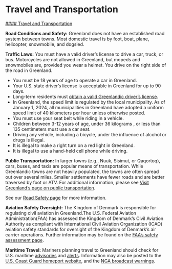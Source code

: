 # Travel and Transportation

[#### Travel and Transportation](javascript:void(0); "Travel and Transportation")

**Road Conditions and Safety:** Greenland does not have an established road system between towns. Most domestic travel is by foot, boat, plane, helicopter, snowmobile, and dogsled.

**Traffic Laws:** You must have a valid driver’s license to drive a car, truck, or bus. Motorcycles are not allowed in Greenland, but mopeds and snowmobiles are, provided you wear a helmet. You drive on the right side of the road in Greenland.

* You must be 18 years of age to operate a car in Greenland.
* Your U.S. state driver’s license is acceptable in Greenland for up to 90 days.
* Long-term residents must [obtain a valid Greenlandic driver’s license](https://www.sullissivik.gl/Emner/B_Politi_og_retsvaesen/Koerekort_samlet?sc_lang=da).
* In Greenland, the speed limit is regulated by the local municipality. As of January 1, 2024, all municipalities in Greenland have adopted a uniform speed limit of 40 kilometers per hour unless otherwise posted.
* You must use your seat belt while riding in a vehicle.
* Children between 3-12 years of age, under 36 kilograms , or less than 135 centimeters must use a car seat.
* Driving any vehicle, including a bicycle, under the influence of alcohol or drugs is illegal.
* It is illegal to make a right turn on a red light in Greenland.
* It is illegal to use a hand-held cell phone while driving.

**Public Transportation:** In larger towns (e.g., Nuuk, Sisimut, or Qaqortoq), cars, buses, and taxis are popular means of transportation. While Greenlandic towns are not heavily populated, the towns are often spread out over several miles. Smaller settlements have fewer roads and are better traversed by foot or ATV. For additional information, please see [Visit Greenland’s page on public transportation](https://visitgreenland.com/plan-your-trip/how-to-get-around-in-greenland/#taxi).

See our [Road Safety page](https://travel.state.gov/content/travel/en/international-travel/before-you-go/driving-and-road-safety.html) for more information.

**Aviation Safety Oversight:** The Kingdom of Denmark is responsible for regulating civil aviation in Greenland.The U.S. Federal Aviation Administration(FAA) has assessed the Kingdom of Denmark’s Civil Aviation Authority as compliant with International Civil Aviation Organization (ICAO) aviation safety standards for oversight of the Kingdom of Denmark’s air carrier operations. Further information may be found on the [FAA’s safety assessment page](https://www.faa.gov/about/initiatives/iasa).

**Maritime Travel:** Mariners planning travel to Greenland should check for U.S. maritime [advisories](https://www.maritime.dot.gov/msci-advisories) and [alerts](https://www.maritime.dot.gov/msci-alerts). Information may also be posted to the [U.S. Coast Guard homeport website](https://homeport.uscg.mil/), and the [NGA broadcast warnings](https://msi.nga.mil/NavWarnings).
